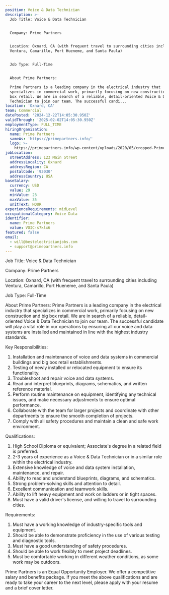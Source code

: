 ```yaml
---
position: Voice & Data Technician
description: >-
  Job Title: Voice & Data Technician


  Company: Prime Partners


  Location: Oxnard, CA (with frequent travel to surrounding cities including
  Ventura, Camarillo, Port Hueneme, and Santa Paula)


  Job Type: Full-Time


  About Prime Partners:

  Prime Partners is a leading company in the electrical industry that
  specializes in commercial work, primarily focusing on new construction and big
  box retail. We are in search of a reliable, detail-oriented Voice & Data
  Technician to join our team. The successful candi...
location: 'Oxnard, CA'
team: Commercial
datePosted: '2024-12-22T14:05:30.950Z'
validThrough: '2025-02-02T14:05:30.950Z'
employmentType: FULL_TIME
hiringOrganization:
  name: Prime Partners
  sameAs: 'https://primepartners.info/'
  logo: >-
    https://primepartners.info/wp-content/uploads/2020/05/cropped-Prime-Partners-Logo-NO-BG-1-1.png
jobLocation:
  streetAddress: 123 Main Street
  addressLocality: Oxnard
  addressRegion: CA
  postalCode: '93030'
  addressCountry: USA
baseSalary:
  currency: USD
  value: 29
  minValue: 23
  maxValue: 35
  unitText: HOUR
experienceRequirements: midLevel
occupationalCategory: Voice Data
identifier:
  name: Prime Partners
  value: VOIC-s7klx6
featured: false
email:
  - will@bestelectricianjobs.com
  - support@primepartners.info
---
```




Job Title: Voice & Data Technician

Company: Prime Partners

Location: Oxnard, CA (with frequent travel to surrounding cities including Ventura, Camarillo, Port Hueneme, and Santa Paula)

Job Type: Full-Time

About Prime Partners:
Prime Partners is a leading company in the electrical industry that specializes in commercial work, primarily focusing on new construction and big box retail. We are in search of a reliable, detail-oriented Voice & Data Technician to join our team. The successful candidate will play a vital role in our operations by ensuring all our voice and data systems are installed and maintained in line with the highest industry standards.

Key Responsibilities:

1. Installation and maintenance of voice and data systems in commercial buildings and big box retail establishments.
2. Testing of newly installed or relocated equipment to ensure its functionality.
3. Troubleshoot and repair voice and data systems.
4. Read and interpret blueprints, diagrams, schematics, and written reference material.
5. Perform routine maintenance on equipment, identifying any technical issues, and make necessary adjustments to ensure optimal performance.
6. Collaborate with the team for larger projects and coordinate with other departments to ensure the smooth completion of projects.
7. Comply with all safety procedures and maintain a clean and safe work environment.

Qualifications:

1. High School Diploma or equivalent; Associate's degree in a related field is preferred.
2. 2-3 years of experience as a Voice & Data Technician or in a similar role within the electrical industry.
3. Extensive knowledge of voice and data system installation, maintenance, and repair.
4. Ability to read and understand blueprints, diagrams, and schematics.
5. Strong problem-solving skills and attention to detail.
6. Excellent communication and teamwork skills.
7. Ability to lift heavy equipment and work on ladders or in tight spaces.
8. Must have a valid driver's license, and willing to travel to surrounding cities.

Requirements:

1. Must have a working knowledge of industry-specific tools and equipment.
2. Should be able to demonstrate proficiency in the use of various testing and diagnostic tools.
3. Must have a good understanding of safety procedures.
4. Should be able to work flexibly to meet project deadlines.
5. Must be comfortable working in different weather conditions, as some work may be outdoors.

Prime Partners is an Equal Opportunity Employer. We offer a competitive salary and benefits package. If you meet the above qualifications and are ready to take your career to the next level, please apply with your resume and a brief cover letter.
